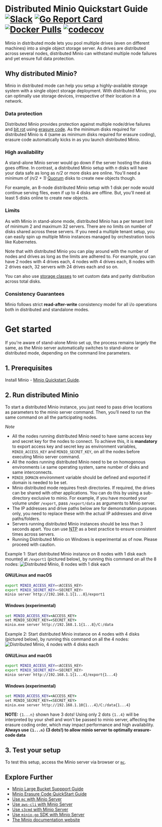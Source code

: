 # Distributed Minio Quickstart Guide [![Slack](https://slack.minio.io/slack?type=svg)](https://slack.minio.io) [![Go Report Card](https://goreportcard.com/badge/minio/minio)](https://goreportcard.com/report/minio/minio) [![Docker Pulls](https://img.shields.io/docker/pulls/minio/minio.svg?maxAge=604800)](https://hub.docker.com/r/minio/minio/) [![codecov](https://codecov.io/gh/minio/minio/branch/master/graph/badge.svg)](https://codecov.io/gh/minio/minio)

Minio in distributed mode lets you pool multiple drives (even on different machines) into a single object storage server. As drives are distributed across several nodes, distributed Minio can withstand multiple node failures and yet ensure full data protection.

## Why distributed Minio?

Minio in distributed mode can help you setup a highly-available storage system with a single object storage deployment. With distributed Minio, you can optimally use storage devices, irrespective of their location in a network.

### Data protection

Distributed Minio provides protection against multiple node/drive failures and [bit rot](https://github.com/minio/minio/blob/master/docs/erasure/README.md#what-is-bit-rot-protection) using [erasure code](https://docs.minio.io/docs/minio-erasure-code-quickstart-guide). As the minimum disks required for distributed Minio is 4 (same as minimum disks required for erasure coding), erasure code automatically kicks in as you launch distributed Minio.

### High availability

A stand-alone Minio server would go down if the server hosting the disks goes offline. In contrast, a distributed Minio setup with _n_ disks will have your data safe as long as _n/2_ or more disks are online. You'll need a minimum of _(n/2 + 1)_ [Quorum](https://github.com/minio/dsync#lock-process) disks to create new objects though.

For example, an 8-node distributed Minio setup with 1 disk per node would continue serving files, even if up to 4 disks are offline. But, you'll need at least 5 disks online to create new objects.

### Limits

As with Minio in stand-alone mode, distributed Minio has a per tenant limit of minimum 2 and maximum 32 servers. There are no limits on number of disks shared across these servers. If you need a multiple tenant setup, you can easily spin up multiple Minio instances managed by orchestration tools like Kubernetes.

Note that with distributed Minio you can play around with the number of nodes and drives as long as the limits are adhered to. For example, you can have 2 nodes with 4 drives each, 4 nodes with 4 drives each, 8 nodes with 2 drives each, 32 servers with 24 drives each and so on.

You can also use [storage classes](https://github.com/minio/minio/tree/master/docs/erasure/storage-class) to set custom data and parity distribution across total disks.

### Consistency Guarantees

Minio follows strict **read-after-write** consistency model for all i/o operations both in distributed and standalone modes.

# Get started

If you're aware of stand-alone Minio set up, the process remains largely the same, as the Minio server automatically switches to stand-alone or distributed mode, depending on the command line parameters.

## 1. Prerequisites

Install Minio - [Minio Quickstart Guide](https://docs.minio.io/docs/minio-quickstart-guide).

## 2. Run distributed Minio

To start a distributed Minio instance, you just need to pass drive locations as parameters to the minio server command. Then, you’ll need to run the same command on all the participating nodes.

*Note*

- All the nodes running distributed Minio need to have same access key and secret key for the nodes to connect. To achieve this, it is **mandatory** to export access key and secret key as environment variables, `MINIO_ACCESS_KEY` and `MINIO_SECRET_KEY`, on all the nodes before executing Minio server command.
- All the nodes running distributed Minio need to be on homogenous environments i.e same operating system, same number of disks and same interconnects.
- `MINIO_DOMAIN` environment variable should be defined and exported if domain is needed to be set.
- Minio distributed mode requires fresh directories. If required, the drives can be shared with other applications. You can do this by using a sub-directory exclusive to minio. For example, if you have mounted your volume under `/export`, pass `/export/data` as arguments to Minio server.
- The IP addresses and drive paths below are for demonstration purposes only, you need to replace these with the actual IP addresses and drive paths/folders.
- Servers running distributed Minio instances should be less than 3 seconds apart. You can use [NTP](http://www.ntp.org/) as a best practice to ensure consistent times across servers.
- Running Distributed Minio on Windows is experimental as of now. Please proceed with caution.

Example 1: Start distributed Minio instance on 8 nodes with 1 disk each mounted at `/export1` (pictured below), by running this command on all the 8 nodes:
![Distributed Minio, 8 nodes with 1 disk each](https://github.com/minio/minio/blob/master/docs/screenshots/Architecture-diagram_distributed_8.jpg?raw=true)
#### GNU/Linux and macOS

```sh
export MINIO_ACCESS_KEY=<ACCESS_KEY>
export MINIO_SECRET_KEY=<SECRET_KEY>
minio server http://192.168.1.1{1...8}/export1
```

#### Windows (experimental)

```cmd
set MINIO_ACCESS_KEY=<ACCESS_KEY>
set MINIO_SECRET_KEY=<SECRET_KEY>
minio.exe server http://192.168.1.1{1...8}/C:/data
```


Example 2: Start distributed Minio instance on 4 nodes with 4 disks (pictured below), by running this command on all the 4 nodes:
![Distributed Minio, 4 nodes with 4 disks each](https://github.com/minio/minio/blob/master/docs/screenshots/Architecture-diagram_distributed_16.jpg?raw=true)

#### GNU/Linux and macOS
```sh
export MINIO_ACCESS_KEY=<ACCESS_KEY>
export MINIO_SECRET_KEY=<SECRET_KEY>
minio server http://192.168.1.1{1...4}/export{1...4}
```

#### Windows (experimental)
```cmd
set MINIO_ACCESS_KEY=<ACCESS_KEY>
set MINIO_SECRET_KEY=<SECRET_KEY>
minio.exe server http://192.168.1.10{1...4}/C:/data{1...4}
```

__NOTE:__ `{1...n}` shown have 3 dots! Using only 2 dots `{1..4}` will be interpreted by your shell and won't be passed to minio server, affecting the erasure coding order, which may impact performance and high availability. __Always use `{1...n}` (3 dots!) to allow minio server to optimally erasure-code data__

## 3. Test your setup
To test this setup, access the Minio server via browser or [`mc`](https://docs.minio.io/docs/minio-client-quickstart-guide).

## Explore Further
- [Minio Large Bucket Suppport Guide](https://docs.minio.io/docs/minio-large-bucket-support-quickstart-guide)
- [Minio Erasure Code QuickStart Guide](https://docs.minio.io/docs/minio-erasure-code-quickstart-guide)
- [Use `mc` with Minio Server](https://docs.minio.io/docs/minio-client-quickstart-guide)
- [Use `aws-cli` with Minio Server](https://docs.minio.io/docs/aws-cli-with-minio)
- [Use `s3cmd` with Minio Server](https://docs.minio.io/docs/s3cmd-with-minio)
- [Use `minio-go` SDK with Minio Server](https://docs.minio.io/docs/golang-client-quickstart-guide)
- [The Minio documentation website](https://docs.minio.io)
